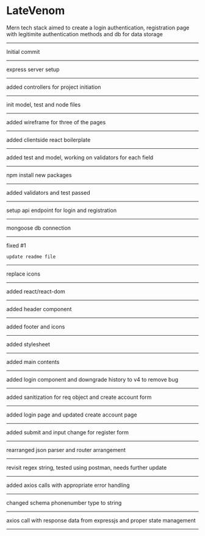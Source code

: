 # LateVenom

Mern tech stack aimed to create a login authentication, registration page with legitimite authentication methods and db for data storage

---

Initial commit

---

express server setup

---

added controllers for project initiation

---

init model, test and node files

---

added wireframe for three of the pages

---

added clientside react boilerplate

---

added test and model, working on validators for each field

---

npm install new packages

---

added validators and test passed

---

setup api endpoint for login and registration

---

mongoose db connection

---

fixed #1

    update readme file

---

replace icons

---

added react/react-dom

---

added header component

---

added footer and icons

---

added stylesheet

---

added main contents

---

added login component and downgrade history to v4 to remove bug

---

added sanitization for req object and create account form

---

added login page and updated create account page

---

added submit and input change for register form

---

rearranged json parser and router arrangement

---

revisit regex string, tested using postman, needs further update

---

added axios calls with appropriate error handling

---

changed schema phonenumber type to string

---

axios call with response data from expressjs and proper state management

---
